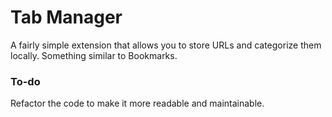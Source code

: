 # Tab Manager
A fairly simple extension that allows you to store URLs and categorize them locally. Something similar to Bookmarks.

### To-do
Refactor the code to make it more readable and maintainable.